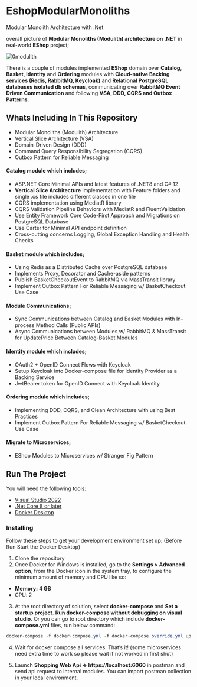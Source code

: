 # EshopModularMonoliths
Modular Monolith Architecture with .Net

overall picture of **Modular Monoliths (Modulith) architecture on .NET** in real-world **EShop** project;

![0modulith](https://github.com/user-attachments/assets/0f1f340e-6cb1-4bfd-aa05-f54109e5b865)

There is a couple of modules implemented **EShop** domain over **Catalog, Basket, Identity** and **Ordering** modules with **Cloud-native Backing services (Redis, RabbitMQ, Keycloak)** and **Relational PostgreSQL databases isolated db schemas**, communicating over **RabbitMQ Event Driven Communication** and following **VSA, DDD, CQRS and Outbox Patterns**.


## Whats Including In This Repository
* Modular Monoliths (Modulith) Architecture
* Vertical Slice Architecture (VSA)
* Domain-Driven Design (DDD)
* Command Query Responsibility Segregation (CQRS)
* Outbox Pattern for Reliable Messaging

#### Catalog module which includes; 
* ASP.NET Core Minimal APIs and latest features of .NET8 and C# 12
* **Vertical Slice Architecture** implementation with Feature folders and single .cs file includes different classes in one file
* CQRS implementation using MediatR library
* CQRS Validation Pipeline Behaviors with MediatR and FluentValidation
* Use Entity Framework Core Code-First Approach and Migrations on PostgreSQL Database
* Use Carter for Minimal API endpoint definition
* Cross-cutting concerns Logging, Global Exception Handling and Health Checks

#### Basket module which includes; 
* Using Redis as a Distributed Cache over PostgreSQL database
* Implements Proxy, Decorator and Cache-aside patterns
* Publish BasketCheckoutEvent to RabbitMQ via MassTransit library
* Implement Outbox Pattern For Reliable Messaging w/ BasketCheckout Use Case

#### Module Communications; 
* Sync Communications between Catalog and Basket Modules with In-process Method Calls (Public APIs)
* Async Communications between Modules w/ RabbitMQ & MassTransit for UpdatePrice Between Catalog-Basket Modules

#### Identity module which includes; 
* OAuth2 + OpenID Connect Flows with Keycloak
* Setup Keycloak into Docker-compose file for Identity Provider as a Backing Service
* JwtBearer token for OpenID Connect with Keycloak Identity

#### Ordering module which includes; 
* Implementing DDD, CQRS, and Clean Architecture with using Best Practices
* Implement Outbox Pattern For Reliable Messaging w/ BasketCheckout Use Case

#### Migrate to Microservices; 
* EShop Modules to Microservices w/ Stranger Fig Pattern


## Run The Project
You will need the following tools:

* [Visual Studio 2022](https://visualstudio.microsoft.com/downloads/)
* [.Net Core 8 or later](https://dotnet.microsoft.com/download/dotnet-core/8)
* [Docker Desktop](https://www.docker.com/products/docker-desktop)

### Installing
Follow these steps to get your development environment set up: (Before Run Start the Docker Desktop)
1. Clone the repository
2. Once Docker for Windows is installed, go to the **Settings > Advanced option**, from the Docker icon in the system tray, to configure the minimum amount of memory and CPU like so:
* **Memory: 4 GB**
* CPU: 2
3. At the root directory of solution, select **docker-compose** and **Set a startup project**. **Run docker-compose without debugging on visual studio**.
  Or you can go to root directory which include **docker-compose.yml** files, run below command:
```csharp
docker-compose -f docker-compose.yml -f docker-compose.override.yml up -d
```

4. Wait for docker compose all services. That’s it! (some microservices need extra time to work so please wait if not worked in first shut)

5. Launch **Shopping Web Api -> https://localhost:6060** in postman and send api request to internal modules. You can import postman collection in your local environment.
